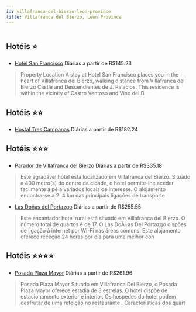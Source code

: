 ```yaml
---
id: villafranca-del-bierzo-leon-province
title: Villafranca del Bierzo, Leon Province
---
```


<center><img src="http://photos.hotelbeds.com/giata/00/003164/003164a_hb_a_001.jpg" alt="" /></center>


## Hotéis ⭐️

-    [Hotel San Francisco](https://www.hurb.com/aud/https://www.hurb.com/hoteis/villafranca-del-bierzo/hotel-san-francisco-JNP-JP131125?cmp=18055) Diárias a partir de R$145.23
   > Property Location A stay at Hotel San Francisco places you in the heart of Villafranca del Bierzo, walking distance from Villafranca del Bierzo Castle and Descendientes de J. Palacios. This residence is within the vicinity of Castro Ventoso and Vino del B

## Hotéis ⭐️⭐️

-    [Hostal Tres Campanas](https://www.hurb.com/aud/https://www.hurb.com/hoteis/villafranca-del-bierzo/hostal-tres-campanas-JNP-JP784165?cmp=18055) Diárias a partir de R$182.24
   > 

## Hotéis ⭐️⭐️⭐️

-    [Parador de Villafranca del Bierzo](https://www.hurb.com/aud/https://www.hurb.com/hoteis/villafranca-del-bierzo/parador-de-villafranca-del-bierzo-JNP-JP031480?cmp=18055) Diárias a partir de R$335.18
   > Este agradável hotel está localizado em Villafranca del Bierzo. Situado a 400 metro(s) do centro da cidade, o hotel permite-lhe aceder facilmente a pé a variados locais de interesse. O alojamento encontra-se a 2. 4 km das principais ligações de transporte
-    [Las Doñas del Portazgo](https://www.hurb.com/aud/https://www.hurb.com/hoteis/villafranca-del-bierzo/las-donas-del-portazgo-JNP-JP148458?cmp=18055) Diárias a partir de R$255.55
   > Este encantador hotel rural está situado em Villafranca del Bierzo. O número total de quartos é de 17. O Las DoÃ±as Del Portazgo dispões de ligação à internet por Wi-Fi nas áreas comuns. Este alojamento oferece receção 24 horas por dia para uma melhor con

## Hotéis ⭐️⭐️⭐️⭐️

-    [Posada Plaza Mayor](https://www.hurb.com/aud/https://www.hurb.com/hoteis/villafranca-del-bierzo/posada-plaza-mayor-JNP-JP669310?cmp=18055) Diárias a partir de R$261.96
   > Posada Plaza Mayor Situado em Villafranca Del Bierzo, o Posada Plaza Mayor oferece estadia de 3 estrelas. O hotel dispõe de estacionamento exterior e interior. Os hospedes do hotel podem desfrutar de uma refeição no restaurante . Caracteristicas dos quart
